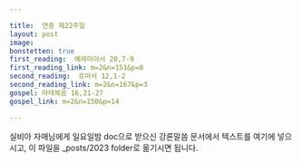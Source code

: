 ```yaml
---

title:  연중 제22주일
layout: post 
image:  
bonstetten: true
first_reading:  예레미야서 20,7-9
first_reading_link: m=2&n=151&p=8
second_reading:  로마서 12,1-2
second_reading_link: m=2&n=167&p=3
gospel: 마태복음 16,21-27
gospel_link: m=2&n=150&p=14

---
```



실비아 자매님에게 일요일밤 doc으로 받으신
강론말씀 문서에서
텍스트를 여기에 넣으시고,
이 파일을 _posts/2023 folder로 옮기시면 됩니다.
